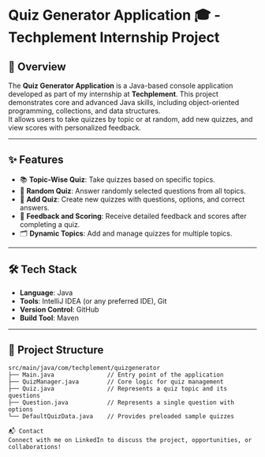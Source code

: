 # Quiz Generator Application 🎓 - Techplement Internship Project  

## 🚀 Overview  
The **Quiz Generator Application** is a Java-based console application developed as part of my internship at **Techplement**. This project demonstrates core and advanced Java skills, including object-oriented programming, collections, and data structures.  
It allows users to take quizzes by topic or at random, add new quizzes, and view scores with personalized feedback.

---

## ✨ Features  
- 📚 **Topic-Wise Quiz**: Take quizzes based on specific topics.  
- 🎲 **Random Quiz**: Answer randomly selected questions from all topics.  
- 📝 **Add Quiz**: Create new quizzes with questions, options, and correct answers.  
- 💬 **Feedback and Scoring**: Receive detailed feedback and scores after completing a quiz.  
- 🗂️ **Dynamic Topics**: Add and manage quizzes for multiple topics.  

---

## 🛠️ Tech Stack  
- **Language**: Java  
- **Tools**: IntelliJ IDEA (or any preferred IDE), Git  
- **Version Control**: GitHub  
- **Build Tool**: Maven  

---

## 📂 Project Structure  
```plaintext  
src/main/java/com/techplement/quizgenerator  
├── Main.java               // Entry point of the application  
├── QuizManager.java        // Core logic for quiz management  
├── Quiz.java               // Represents a quiz topic and its questions  
├── Question.java           // Represents a single question with options  
└── DefaultQuizData.java    // Provides preloaded sample quizzes

📬 Contact
Connect with me on LinkedIn to discuss the project, opportunities, or collaborations!
